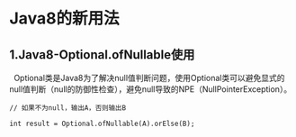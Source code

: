 # Java8的新用法
## 1.Java8-Optional.ofNullable使用
&nbsp; Optional类是Java8为了解决null值判断问题，使用Optional类可以避免显式的null值判断（null的防御性检查），避免null导致的NPE（NullPointerException）。
```
// 如果不为null，输出A，否则输出B

int result = Optional.ofNullable(A).orElse(B);
```